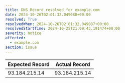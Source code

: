```yaml
---
title: DNS Record resolved for example.com
date: 2024-10-26T02:01:32.049080+00:00
resolved: True
resolvedWhen: 2024-10-26T02:01:32.049087+00:00
resolvedStartTime: 2024-10-25T21:09:43.191474+00:00
severity: notice
affected:
  - example.com
section: issue
---
```


| Expected Record  | Actual Record  |
|------------------|----------------|
| 93.184.215.14 | 93.184.215.14 |
